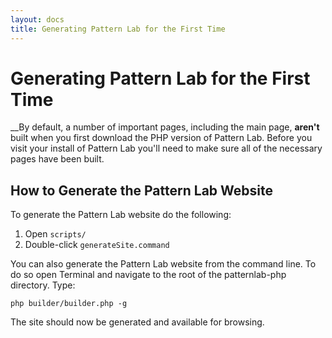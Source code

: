 ```yaml
---
layout: docs
title: Generating Pattern Lab for the First Time
---
```


# Generating Pattern Lab for the First Time
__By default, a number of important pages, including the main page, **aren't** built when you first download the PHP version of Pattern Lab. Before you visit your install of Pattern Lab you'll need to make sure all of the necessary pages have been built. 

## How to Generate the Pattern Lab Website

To generate the Pattern Lab website do the following:

1. Open `scripts/`
2. Double-click `generateSite.command`

You can also generate the Pattern Lab website from the command line. To do so open Terminal and navigate to the root of the patternlab-php directory. Type:

    php builder/builder.php -g

The site should now be generated and available for browsing.